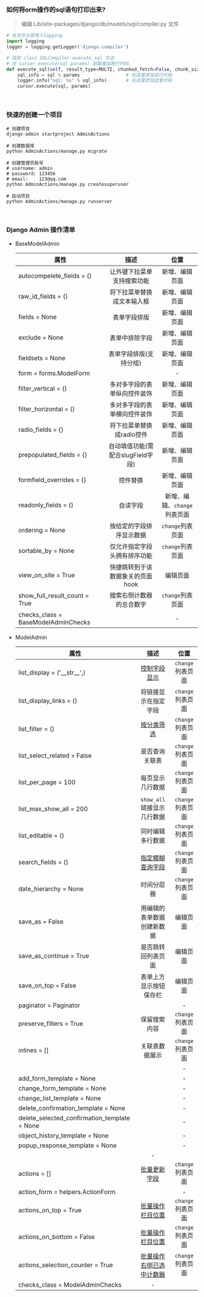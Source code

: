 ### 如何将orm操作的sql语句打印出来?
> 编辑 Lib/site-packages/django/db/models/sql/compiler.py 文件
```python
# 在文件头部导入logging
import logging
logger = logging.getLogger('django.compiler')

# 找到 class SQLCompiler.execute_sql 方法
# 在 cursor.execute(sql params) 前面增加两行代码.
def execute_sql(self, result_type=MULTI, chunked_fetch=False, chunk_size=GET_ITERATOR_CHUNK_SIZE):
    sql_info = sql % params                 # 在这里添加这行代码
    logger.info("sql: %s" % sql_info)       # 在这里添加这里代码
    cursor.execute(sql, params)             

```

&nbsp;  

### 快速的创建一个项目
```shell
# 创建项目 
django-admin startproject AdminActions

# 创建数据库
python AdminActions/manage.py migrate

# 创建管理员账号
# username: admin
# password: 123456
# email:    123@qq.com 
python AdminActions/manage.py createsuperuser

# 启动项目
python AdminActions/manage.py runserver
```

&nbsp;  

### Django Admin 操作清单
- BaseModelAdmin

  | 属性 | 描述 | 位置 |
  |---|:---:| :---: |
  |autocompelete_fields = ()| 让外键下拉菜单支持搜索功能 | 新增、编辑页面 |
  |raw_id_fields = ()| 将下拉菜单替换成文本输入框 | 新增、编辑页面 |
  |fields = None| 表单字段排版 | 新增、编辑页面 |
  |exclude = None| 表单中排除字段 | 新增、编辑页面 |
  |fieldsets = None| 表单字段排版(支持分组) | 新增、编辑页面 |
  |form = forms.ModelForm |   | - |
  |filter_vertical = ()| 多对多字段的表单纵向控件装饰 | 新增、编辑页面 |
  |filter_horizontal = ()| 多对多字段的表单横向控件装饰 | 新增、编辑页面 |
  |radio_fields = {}|  将下拉菜单替换成radio控件 | 新增、编辑页面 |
  |prepopulated_fields = {}| 自动填值功能(需配合slugField字段)  | 新增、编辑页面 |
  |formfield_overrides = {}| 控件替换 | 新增、编辑页面 |
  |readonly_fields = ()|  自读字段 |新增、编辑、`change`列表页面 |
  |ordering = None| 按给定的字段排序显示数据  | `change`列表页面 |
  |sortable_by = None| 仅允许指定字段头拥有排序功能  | `change`列表页面 |
  |view_on_site = True| 快捷跳转到于该数据象关的页面hook | 编辑页面 |
  |show_full_result_count = True| 搜索右侧计数器的总合数字 | `change`列表页面 |
  |checks_class = BaseModelAdminChecks |  | - |

- ModelAdmin   

  | 属性 | 描述 | 位置 |
  |---|:---:| :---: |
  |list_display = ('\_\_str\_\_',) | [控制字段显示](./ModelAdmin.md#list_display) | `change`列表页面 | 
  |list_display_links = () | 将链接显示在指定字段 | `change`列表页面 |
  |list_filter = () | [按分类筛选](./ModelAdmin.md#list_filter) | `change`列表页面 |
  |list_select_related = False | 是否查询关联表 | `change`列表页面 | 
  |list_per_page = 100 | 每页显示几行数据 | `change`列表页面 |
  |list_max_show_all = 200 | `show_all`链接显示几行数据 | `change`列表页面 |
  |list_editable = () | 同时编辑多行数据 | `change`列表页面 |
  |search_fields = () | [指定模糊查询字段](./ModelAdmin.md#search_fields) | `change`列表页面 |
  |date_hierarchy = None | 时间分层器 | `change`列表页面 |
  |save_as = False | 用编辑的表单数据创建新数据| 编辑页面 |
  |save_as_continue = True | 是否跳转回列表页面| 编辑页面 |
  |save_on_top = False | 表单上方显示按钮保存栏| 编辑页面 |
  |paginator = Paginator | | - |
  |preserve_filters = True | 保留搜索内容| `change`列表页面 |
  |inlines = [] | 关联表数据展示 | `change`列表页面 |
  | | | -|
  |add_form_template = None| | -|
  |change_form_template = None| | -|
  |change_list_template = None| | -|
  |delete_confirmation_template = None| | -|
  |delete_selected_confirmation_template = None| | -|
  |object_history_template = None| | -|
  |popup_response_template = None| | -|
  | | -|
  |actions = []| [批量更新字段](./ModelAdmin.md#actions) | `change`列表页面 |
  |action_form = helpers.ActionForm| | - |
  |actions_on_top = True| [批量操作栏目位置](./ModelAdmin.md#actions_on_top) | `change`列表页面 |
  |actions_on_bottom = False| [批量操作栏目位置](./ModelAdmin.md#actions_on_top) | `change`列表页面 |
  |actions_selection_counter = True| [批量操作右侧已选中计数器](./ModelAdmin.md#actions) | `change`列表页面 |
  |checks_class = ModelAdminChecks| - |
